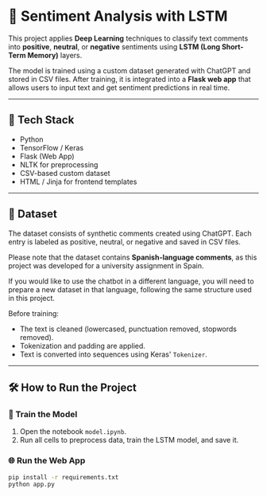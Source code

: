 # 💬 Sentiment Analysis with LSTM

This project applies **Deep Learning** techniques to classify text comments into **positive**, **neutral**, or **negative** sentiments using **LSTM (Long Short-Term Memory)** layers.

The model is trained using a custom dataset generated with ChatGPT and stored in CSV files. After training, it is integrated into a **Flask web app** that allows users to input text and get sentiment predictions in real time.

---

## 🧠 Tech Stack

- Python
- TensorFlow / Keras
- Flask (Web App)
- NLTK for preprocessing
- CSV-based custom dataset
- HTML / Jinja for frontend templates

---

## 🧪 Dataset

The dataset consists of synthetic comments created using ChatGPT. Each entry is labeled as positive, neutral, or negative and saved in CSV files.

Please note that the dataset contains **Spanish-language comments**, as this project was developed for a university assignment in Spain.

If you would like to use the chatbot in a different language, you will need to prepare a new dataset in that language, following the same structure used in this project.


Before training:
- The text is cleaned (lowercased, punctuation removed, stopwords removed).
- Tokenization and padding are applied.
- Text is converted into sequences using Keras' `Tokenizer`.

---

## 🛠️ How to Run the Project

### 🔬 Train the Model

1. Open the notebook `model.ipynb`.
2. Run all cells to preprocess data, train the LSTM model, and save it.

### 🌐 Run the Web App

```bash
pip install -r requirements.txt
python app.py


